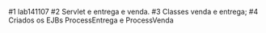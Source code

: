 #1 lab141107
#2 Servlet e entrega e venda.
#3 Classes venda e entrega;
#4 Criados os EJBs ProcessEntrega e ProcessVenda